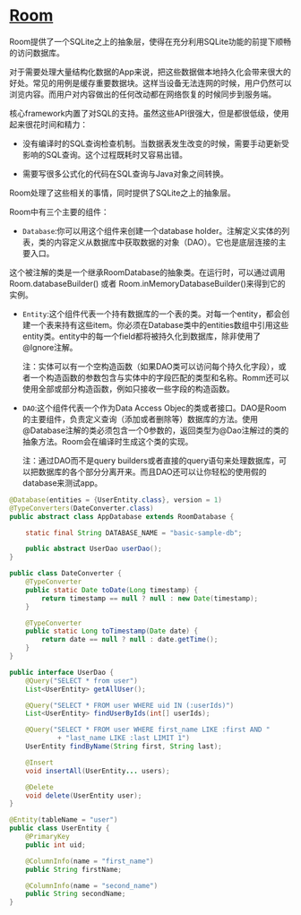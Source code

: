 # [Room](http://blog.csdn.net/hubinqiang/article/details/73012353)
Room提供了一个SQLite之上的抽象层，使得在充分利用SQLite功能的前提下顺畅的访问数据库。

对于需要处理大量结构化数据的App来说，把这些数据做本地持久化会带来很大的好处。常见的用例是缓存重要数据块。这样当设备无法连网的时候，用户仍然可以浏览内容。而用户对内容做出的任何改动都在网络恢复的时候同步到服务端。

核心framework内置了对SQL的支持。虽然这些API很强大，但是都很低级，使用起来很花时间和精力：

* 没有编译时的SQL查询检查机制。当数据表发生改变的时候，需要手动更新受影响的SQL查询。这个过程既耗时又容易出错。

* 需要写很多公式化的代码在SQL查询与Java对象之间转换。

Room处理了这些相关的事情，同时提供了SQLite之上的抽象层。

Room中有三个主要的组件：

* `Database`:你可以用这个组件来创建一个database holder。注解定义实体的列表，类的内容定义从数据库中获取数据的对象（DAO）。它也是底层连接的主要入口。

这个被注解的类是一个继承RoomDatabase的抽象类。在运行时，可以通过调用Room.databaseBuilder() 或者 Room.inMemoryDatabaseBuilder()来得到它的实例。

* `Entity`:这个组件代表一个持有数据库的一个表的类。对每一个entity，都会创建一个表来持有这些item。你必须在Database类中的entities数组中引用这些entity类。entity中的每一个field都将被持久化到数据库，除非使用了@Ignore注解。

    注：实体可以有一个空构造函数（如果DAO类可以访问每个持久化字段），或者一个构造函数的参数包含与实体中的字段匹配的类型和名称。Romm还可以使用全部或部分构造函数，例如只接收一些字段的构造函数。

* `DAO`:这个组件代表一个作为Data Access Objec的类或者接口。DAO是Room的主要组件，负责定义查询（添加或者删除等）数据库的方法。使用@Database注解的类必须包含一个0参数的，返回类型为@Dao注解过的类的抽象方法。Room会在编译时生成这个类的实现。

    注：通过DAO而不是query builders或者直接的query语句来处理数据库，可以把数据库的各个部分分离开来。而且DAO还可以让你轻松的使用假的database来测试app。

```java
@Database(entities = {UserEntity.class}, version = 1)
@TypeConverters(DateConverter.class)
public abstract class AppDatabase extends RoomDatabase {

    static final String DATABASE_NAME = "basic-sample-db";

    public abstract UserDao userDao();
}

public class DateConverter {
    @TypeConverter
    public static Date toDate(Long timestamp) {
        return timestamp == null ? null : new Date(timestamp);
    }

    @TypeConverter
    public static Long toTimestamp(Date date) {
        return date == null ? null : date.getTime();
    }
}

public interface UserDao {
    @Query("SELECT * from user")
    List<UserEntity> getAllUser();

    @Query("SELECT * FROM user WHERE uid IN (:userIds)")
    List<UserEntity> findUserByIds(int[] userIds);

    @Query("SELECT * FROM user WHERE first_name LIKE :first AND "
            + "last_name LIKE :last LIMIT 1")
    UserEntity findByName(String first, String last);

    @Insert
    void insertAll(UserEntity... users);

    @Delete
    void delete(UserEntity user);
}

@Entity(tableName = "user")
public class UserEntity {
    @PrimaryKey
    public int uid;

    @ColumnInfo(name = "first_name")
    public String firstName;

    @ColumnInfo(name = "second_name")
    public String secondName;
}
```